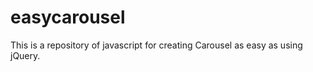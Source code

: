 easycarousel
============

This is a repository of javascript for creating Carousel as easy as using jQuery.
